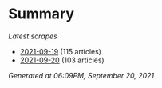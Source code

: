 # Summary
*Latest scrapes*
* [2021-09-19](https://github.com/nuuuwan/news_lk/blob/data/news_lk.2021-09-19.json) (115 articles)
* [2021-09-20](https://github.com/nuuuwan/news_lk/blob/data/news_lk.2021-09-20.json) (103 articles)

*Generated at 06:09PM, September 20, 2021*